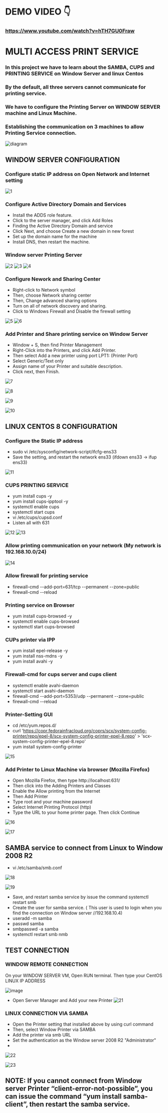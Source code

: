 # DEMO VIDEO 👇
### https://www.youtube.com/watch?v=hTH7GU0Fraw

# MULTI ACCESS PRINT SERVICE
### In this project we have to learn about the SAMBA, CUPS and PRINTING SERVICE on Window Server and linux Centos
### By the default, all three servers cannot communicate for printing service.
### We have to configure the Printing Server on WINDOW SERVER machine and Linux Machine.
### Establishing the communication on 3 machines to allow Printing Service connection. 

![diagram](https://user-images.githubusercontent.com/71564211/139777533-48539059-b0fc-4085-aa20-994847287538.PNG)

## WINDOW SERVER CONFIGURATION 

### Configure static IP address on Open Network and Internet setting
![1](https://user-images.githubusercontent.com/71564211/139777764-b7508744-5b68-4446-acab-750fdb6e54ef.PNG)


### Configure Active Directory Domain and Services
* Install the ADDS role feature.
* Click to the server manager, and click Add Roles
* Finding the Active Directory Domain and service
* Click Next, and choose Create a new domain in new forest
* Set up the domain name for the machine 
* Install DNS, then restart the machine.

### Window server Printing Server
![2](https://user-images.githubusercontent.com/71564211/139777985-23d40e3c-46dd-4cfd-a298-ef46466d06f6.PNG)
![3](https://user-images.githubusercontent.com/71564211/139777990-71987713-3e9b-47fb-b595-3d999eb34824.PNG)
![4](https://user-images.githubusercontent.com/71564211/139777993-ce5933dc-6391-4f86-a62f-d06728af7f94.PNG)

### Configure Nework and Sharing Center
* Right-click to Network symbol 
*	Then, choose Network sharing center
* Then, Change advanced sharing options
*	Turn on all of network discovery and sharing.
* Click to Windows Firewall and Disable the firewall setting

![5](https://user-images.githubusercontent.com/71564211/139778176-29d45a0b-898c-4198-81f8-7a4a64b89f7e.PNG)
![6](https://user-images.githubusercontent.com/71564211/139778180-9525ab13-b4c9-4b6d-9ad1-87e2483eda74.PNG)

### Add Printer and Share printing service on Window Server
*	Window + S, then find Printer Management
*	Right-Click into the Printers, and click Add Printer.
*	Then select Add a new printer using port LPT1: (Printer Port)
*	Select Generic/Text only
*	Assign name of your Printer and suitable description.
*	Click next, then Finish.

![7](https://user-images.githubusercontent.com/71564211/139778376-6142621b-12a5-40c2-80d4-ca7761a3bb4e.PNG)

![8](https://user-images.githubusercontent.com/71564211/139778398-6a181e56-b6ee-4498-9896-a496172dd5c8.PNG)

![9](https://user-images.githubusercontent.com/71564211/139778406-c6262ac8-656d-48ff-8793-9e3587c358e6.PNG)

![10](https://user-images.githubusercontent.com/71564211/139778416-fc712055-116d-4a2c-bb6d-e175df8d223f.PNG)

## LINUX CENTOS 8 CONFIGURATION 

### Configure the Static IP address
* sudo vi /etc/sysconfig/network-script/ifcfg-ens33
* Save the setting, and restart the network ens33 (ifdown ens33 -> ifup ens33)

![11](https://user-images.githubusercontent.com/71564211/139778523-c77bb1f2-44a9-421a-b140-487a7580a9c8.PNG)

### CUPS PRINTING SERVICE
*	yum install cups -y
*	yum install cups-ipptool -y
*	systemctl enable cups
*	systemctl start cups
*	vi /etc/cups/cupsd.conf
*	Listen all with 631

![12](https://user-images.githubusercontent.com/71564211/139778618-cb67583d-413e-4a18-87c0-236e92f1eba1.PNG)
![13](https://user-images.githubusercontent.com/71564211/139778625-a0a8b98f-1e6f-437f-8b87-411f797dabf6.PNG)

### Allow printing communication on your network (My network is 192.168.10.0/24)
![14](https://user-images.githubusercontent.com/71564211/139778631-1e19bf7d-e4b4-4b88-8561-2f59b5cdff0b.PNG)

### Allow firewall for printing service 
* firewall-cmd --add-port=631/tcp --permanent --zone=public
* firewall-cmd  --reload

### Printing service on Browser 
* yum install cups-browsed -y
* systemctl enable cups-browsed 
* systemctl start cups-browsed

### CUPs printer via IPP 
* yum install epel-release -y
* yum install nss-mdns -y
* yum install avahi -y

### Firewall-cmd for cups server and cups client
* systemctl enable avahi-daemon
* systemctl start avahi-daemon
* firewall-cmd --add-port=5353/udp --permanent --zone=public
* firewall-cmd  --reload

### Printer-Setting GUI
* cd /etc/yum.repos.d/
*	curl 'https://copr.fedorainfracloud.org/coprs/scx/system-config-printer/repo/epel-8/scx-system-config-printer-epel-8.repo' > 'scx-system-config-printer-epel-8.repo'
*	yum install system-config-printer

![15](https://user-images.githubusercontent.com/71564211/139778855-41165874-3f39-481c-be81-bebf5a9e8059.PNG)

### Add Printer to Linux Machine via browser (Mozilla Firefox)
*	Open Mozilla Firefox, then type http://localhost:631/
*	Then click into the Adding Printers and Classes
*	Enable the Allow printing from the Internet
*	Then Add Printer
*	Type root and your machine password
*	Select Internet Printing Protocol (http)
*	Type the URL to your home printer page. Then click Continue

![16](https://user-images.githubusercontent.com/71564211/139778948-677269b3-7103-4ac0-8171-e2a66fdf03be.PNG)

![17](https://user-images.githubusercontent.com/71564211/139779057-e0444032-530c-4fb1-b891-3475c3e957a6.PNG)

## SAMBA service to connect from Linux to Window 2008 R2
* vi /etc/samba/smb.conf

![18](https://user-images.githubusercontent.com/71564211/139779172-0306d7b3-c633-4372-914e-4c0d2b39f1d2.PNG)

![19](https://user-images.githubusercontent.com/71564211/139779184-4e2ed8e3-ecac-4e61-8d25-89a41c76f82e.PNG)


*	Save, and restart samba service by issue the command systemctl restart smb
*	Create the user for samba service. ( This user is used to login when you find the connection on Window server //192.168.10.4)
*	useradd -m samba
*	passwd samba
*	smbpasswd -a samba
*	systemctl restart smb nmb

## TEST CONNECTION 
### WINDOW REMOTE CONNECTION

On your WINDOW SERVER VM, Open RUN terminal. Then type your CentOS LINUX IP ADDRESS
 
![image](https://user-images.githubusercontent.com/71564211/139779315-2a5757f4-29a3-4faa-b786-eb38e48bc2cf.png)

* Open Server Manager and Add your new Printer 
![21](https://user-images.githubusercontent.com/71564211/139779439-08e39b8a-d246-4dac-9d10-42dbc9517e26.PNG)

### LINUX CONNECTION VIA SAMBA
*	Open the Printer setting that installed above by using curl command
*	Then, select Window Printer via SAMBA
*	Add the printer via smb URL
*	Set the authentication as the Window server 2008 R2 "Administrator"
*	
![22](https://user-images.githubusercontent.com/71564211/139779698-7319f4e9-f722-442d-b635-2b6fb2406a00.PNG)

![23](https://user-images.githubusercontent.com/71564211/139779709-0d101b4a-139e-4252-aea5-dfc71026bb15.PNG)

## NOTE: If you cannot connect from Window server Printer “client-error-not-possible”, you can issue the command “yum install samba-client”, then restart the samba service.

